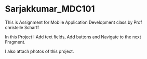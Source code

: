 # Sarjakkumar_MDC101

This is Assignment for Mobile Application Development class by Prof christelle Scharff

In this Project I Add text fields, Add buttons and Navigate to the next Fragment.

I also attach photos of this project.